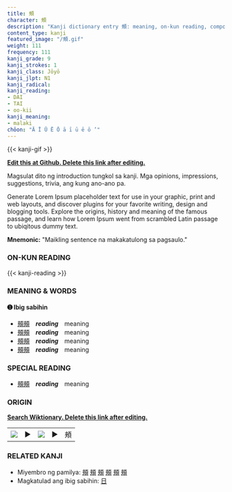 ```yaml
---
title: 頰
character: 頰
description: "Kanji dictionary entry 頰: meaning, on-kun reading, compounds, origin, related kanji"
content_type: kanji
featured_image: "/頰.gif"
weight: 111
frequency: 111
kanji_grade: 9
kanji_strokes: 1
kanji_class: Jōyō
kanji_jlpt: N1
kanji_radical: 
kanji_reading: 
- DAI
- TAI
- oo-kii
kanji_meaning:
- malaki
chōon: "Ā Ī Ū Ē Ō ā ī ū ē ō ’"
---
```

[//]: # (Don't edit the line below. Kanji animated GIF code is automatically generated.)
{{< kanji-gif >}}

[//]: # (Edit below this line.)

**[Edit this at Github. Delete this link after editing.](https://github.com/tim0g/tim/tree/main/content/kanji/頰/index.md)**

Magsulat dito ng introduction tungkol sa kanji. Mga opinions, impressions, suggestions, trivia, ang kung ano-ano pa.

Generate Lorem Ipsum placeholder text for use in your graphic, print and web layouts, and discover plugins for your favorite writing, design and blogging tools. Explore the origins, history and meaning of the famous passage, and learn how Lorem Ipsum went from scrambled Latin passage to ubiqitous dummy text.
 
**Mnemonic:** "Maikling sentence na makakatulong sa pagsaulo."

### ON-KUN READING

[//]: # (Don't edit the line below. ON-KUN READING code is automatically generated.)
{{< kanji-reading >}}

### MEANING & WORDS

#### ➊ **Ibig sabihin**
  - [頰](../頰)[頰](../頰)　***reading***　meaning
  - [頰](../頰)[頰](../頰)　***reading***　meaning
  - [頰](../頰)[頰](../頰)　***reading***　meaning
  - [頰](../頰)[頰](../頰)　***reading***　meaning

### SPECIAL READING
  - [頰](../頰)[頰](../頰)　***reading***　meaning

### ORIGIN

**[Search Wiktionary. Delete this link after editing.](https://wiktionary.org/wiki/頰)**
<table class="kanji-table"><tr><td>
<img src="60px-頰-bronze.svg.png">
</td><td>▶</td><td>
<img src="60px-頰-oracle.svg.png">
</td><td>▶</td>
<td class="kanji-origin">頰</td>
</tr></table>

### RELATED KANJI
- Miyembro ng pamilya: [頰](../頰) [頰](../頰) [頰](../頰) [頰](../頰) [頰](../頰) [頰](../頰)
- Magkatulad ang ibig sabihin: [日](../日)
